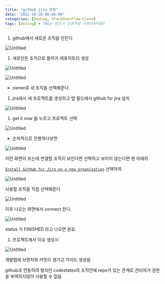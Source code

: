```yaml
---
title: "github jira 연동"
date: "2022-10-20 00:00:00"
categories: [DevLog, StackOverFlow-Clone]
tags: [devlog] # TAG는 반드시 소문자로 이루어져야함!
---
```


1. github에서 새로운 조직을 만든다

![Untitled](https://s3-us-west-2.amazonaws.com/secure.notion-static.com/dcc2d07d-4a6b-49f1-af34-5bc2f4dadb3c/Untitled.png)

1. 새로만든 조직으로 들어가 레포지토리 생성

![Untitled](https://s3-us-west-2.amazonaws.com/secure.notion-static.com/ea30c8ea-cad0-4181-802c-d0b42a235686/Untitled.png)

![Untitled](https://s3-us-west-2.amazonaws.com/secure.notion-static.com/a74384bf-388d-4ef6-9a31-2493154370f9/Untitled.png)

- owner로 새 조직을 선택해준다.

1. jira에서 새 프로젝트를 생성하고 앱 필드에서 github for jira 설치

![Untitled](https://s3-us-west-2.amazonaws.com/secure.notion-static.com/bf256190-e84f-4eb5-86a7-15b12f5f6b59/Untitled.png)

1. get it now 를 누르고 프로젝트 선택

![Untitled](https://s3-us-west-2.amazonaws.com/secure.notion-static.com/75ff683c-b36d-4764-a69a-eb3e7776422c/Untitled.png)

- 순차적으로 진행하다보면

![Untitled](https://s3-us-west-2.amazonaws.com/secure.notion-static.com/d067cf9f-c682-4ebd-a7a5-6206f96c4f5d/Untitled.png)

이런 화면이 뜨는데 연결할 조직이 보인다면 선택하고 보이지 않는다면 맨 아래의

[`Install GitHub for Jira on a new organization`](https://github.com/apps/jira/installations/new) 선택하여

![Untitled](https://s3-us-west-2.amazonaws.com/secure.notion-static.com/bcd77cb9-d738-4098-9111-d26493e77eed/Untitled.png)

사용할 조직을 직접 선택해준다

![Untitled](https://s3-us-west-2.amazonaws.com/secure.notion-static.com/fc734eca-15dd-4676-a662-bd35c941da86/Untitled.png)

이후 나오는 화면에서 connect 한다.

![Untitled](https://s3-us-west-2.amazonaws.com/secure.notion-static.com/3320400b-a82c-49fd-9788-aca4d93bbdc4/Untitled.png)

status 가 FINISHED 라고 나오면 완료

1. 프로젝트에서 이슈 생성시

![Untitled](https://s3-us-west-2.amazonaws.com/secure.notion-static.com/f80f33af-149a-4a54-a0f7-67a71f8d7c16/Untitled.png)

개발탭에 브랜치와 커밋이 생기고 가이드 생성됨

github과 연동하려 했지만 codestates의 조직안에 repo가 있는 관계로 관리자가 권한을 부여하지않아 사용할 수 없음
